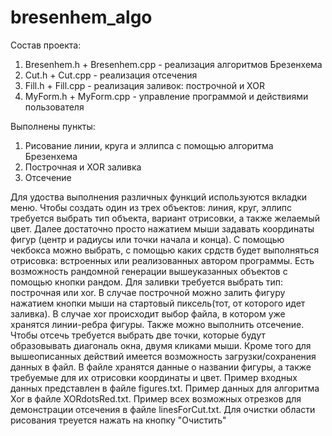 # bresenhem_algo
Состав проекта:
1. Bresenhem.h + Bresenhem.cpp - реализация алгоритмов Брезенхема
2. Cut.h + Cut.cpp - реализация отсечения
3. Fill.h + Fill.cpp - реализация заливок: построчной и XOR
4. MyForm.h + MyForm.cpp - управление программой и действиями пользователя

Выполнены пункты:
1. Рисование линии, круга и эллипса с помощью алгоритма Брезенхема
2. Построчная и XOR заливка
3. Отсечение

Для удоства выполнения различных функций используются вкладки меню. 
Чтобы создать один из трех объектов: линия, круг, эллипс требуется выбрать тип объекта, вариант отрисовки, а также желаемый цвет. 
Далее достаточно просто нажатием мыши задавать координаты фигур (центр и радиусы или точки начала и конца). 
С помощью чекбокса можно выбрать, с помощью каких срдств будет выполняться отрисовка: встроенных или реализованных автором программы.
Есть возможность рандомной генерации вышеуказанных объектов с помощью кнопки рандом. 
Для заливки требуется выбрать тип: построчная или xor. 
В случае построчной можно залить фигуру нажатием кнопки мыши на стартовый пиксель(тот, от которого идет заливка). 
В случае xor происходит выбор файла, в котором уже хранятся линии-ребра фигуры. 
Также можно выполнить отсечение. Чтобы отсечь требуется выбрать две точки, которые будут образовывать диагональ окна, двумя кликами мыши. 
Кроме того для вышеописанных действий имеется возможность загрузки/сохранения данных в файл. 
В файле хранятся данные о названии фигуры, а также требуемые для их отрисовки координаты и цвет. 
Пример входных данных представлен в файле figures.txt. Пример данных для алгоритма Xor в файле XORdotsRed.txt. 
Пример всех возможных отрезков для демонстрации отсечения в файле linesForCut.txt. 
Для очистки области рисования треуется нажать на кнопку "Очистить"
